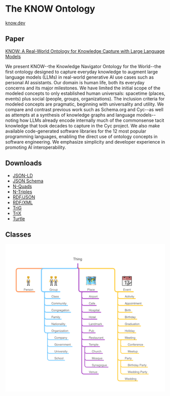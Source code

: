 # The KNOW Ontology

[know.dev](https://know.dev)

## Paper

[KNOW: A Real-World Ontology for Knowledge Capture with Large Language Models](https://arxiv.org/abs/2405.19877)

We present KNOW--the Knowledge Navigator Ontology for the World--the first
ontology designed to capture everyday knowledge to augment large language
models (LLMs) in real-world generative AI use cases such as personal AI
assistants. Our domain is human life, both its everyday concerns and its
major milestones. We have limited the initial scope of the modeled concepts
to only established human universals: spacetime (places, events) plus social
(people, groups, organizations). The inclusion criteria for modeled concepts
are pragmatic, beginning with universality and utility. We compare and
contrast previous work such as Schema.org and Cyc--as well as attempts at a
synthesis of knowledge graphs and language models--noting how LLMs already
encode internally much of the commonsense tacit knowledge that took decades
to capture in the Cyc project. We also make available code-generated
software libraries for the 12 most popular programming languages, enabling
the direct use of ontology concepts in software engineering. We emphasize
simplicity and developer experience in promoting AI interoperability.

## Downloads

- [JSON-LD](https://github.com/KnowOntology/know-ontology/releases/latest/download/know.jsonld)
- [JSON Schema](https://github.com/KnowOntology/know-ontology/releases/latest/download/know.schema.json)
- [N-Quads](https://github.com/KnowOntology/know-ontology/releases/latest/download/know.nq)
- [N-Triples](https://github.com/KnowOntology/know-ontology/releases/latest/download/know.nt)
- [RDF/JSON](https://github.com/KnowOntology/know-ontology/releases/latest/download/know.rj)
- [RDF/XML](https://github.com/KnowOntology/know-ontology/releases/latest/download/know.rdf)
- [TriG](https://github.com/KnowOntology/know-ontology/releases/latest/download/know.trig)
- [TriX](https://github.com/KnowOntology/know-ontology/releases/latest/download/know.trix)
- [Turtle](https://github.com/KnowOntology/know-ontology/releases/latest/download/know.ttl)

## Classes

![Top-level classes](doc/classes.png)

